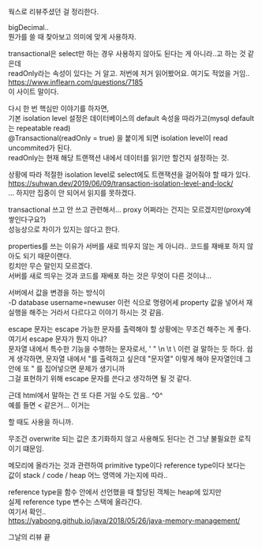 웍스로 리뷰주셨던 걸 정리한다.

bigDecimal..   
뭔가를 쓸 때 찾아보고 의미에 맞게 사용하자.   

transactional은 select만 하는 경우 사용하지 않아도 된다는 게 아니라..고 하는 것 같은데    
readOnly라는 속성이 있다는 거 알고. 저번에 저거 읽어봤어요. 여기도 적었을 거임..    
https://www.inflearn.com/questions/7185   
이 사이트 말이다.

다시 한 번 핵심만 이야기를 하자면,       
기본 isolation level 설정은 데이터베이스의 default 속성을 따라가고(mysql default는 repeatable read)   
@Transactional(readOnly = true) 을 붙이게 되면 isolation level이 read uncommited가 된다.    
readOnly는 현재 해당 트랜잭션 내에서 데이터를 읽기만 할건지 설정하는 것.    

상황에 따라 적절한 isolation level로 select에도 트랜잭션을 걸어줘야 할 때가 있다.    
https://suhwan.dev/2019/06/09/transaction-isolation-level-and-lock/    
... 하지만 집중이 안 되어서 읽지를 못하겠다.   

transactional 쓰고 안 쓰고 관련해서... proxy 어쩌라는 건지는 모르겠지만(proxy에 쌓인다구요?)    
성능상으로 차이가 있지는 않다고 한다.    

properties를 쓰는 이유가 서버를 새로 띄우지 않는 게 아니라.. 코드를 재배포 하지 않아도 되기 때문이랜다.    
킹치만 무슨 말인지 모르겠다.    
서버를 새로 띄우는 것과 코드를 재배포 하는 것은 무엇이 다른 것이냐...

서버에서 값을 변경을 하는 방식이    
-D database username=newuser 이런 식으로 명령어세 property 값을 넣어서 재실행을 해주는 거라서 다르다고 이야기 하시는 것 같음.    

escape 문자는 escape 가능한 문자를 출력해야 할 상황에는 무조건 해주는 게 좋다.    
여기서 escape 문자가 뭔지 아냐?    
문자열 내에서 특수한 기능을 수행하는 문자로서, \' \" \n \t \\ 이런 걸 말하는 듯 하다.
쉽게 생각하면, 문자열 내에서 "를 출력하고 싶은데 "문자열" 이렇게 해야 문자열인데 그 안에 또 " 를 집어넣으면 문제가 생기니까    
그걸 표현하기 위해 escape 문자를 쓴다고 생각하면 될 것 같다.    

근데 html에서 말하는 건 또 다른 거일 수도 있음.. ^0^    
예를 들면 < 같은거... 이거는 <div> 할 때도 사용을 하니까.   

무조건 overwrite 되는 값은 초기화하지 않고 사용해도 된다는 건 그냥 불필요한 로직이기 떄문임.     

메모리에 올라가는 것과 관련하여 primitive type이다 reference type이다 보다는    
값이 stack / code / heap 어느 영역에 가는지에 따라..

reference type을 함수 안에서 선언했을 때 할당된 객체는 heap에 있지만   
실제 reference type 변수는 스택에 올라간다.    
여기서 확인..  
https://yaboong.github.io/java/2018/05/26/java-memory-management/     

그날의 리뷰 끝
